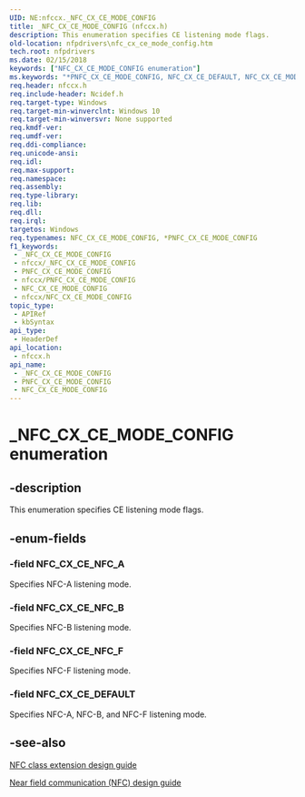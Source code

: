 ```yaml
---
UID: NE:nfccx._NFC_CX_CE_MODE_CONFIG
title: _NFC_CX_CE_MODE_CONFIG (nfccx.h)
description: This enumeration specifies CE listening mode flags.
old-location: nfpdrivers\nfc_cx_ce_mode_config.htm
tech.root: nfpdrivers
ms.date: 02/15/2018
keywords: ["NFC_CX_CE_MODE_CONFIG enumeration"]
ms.keywords: "*PNFC_CX_CE_MODE_CONFIG, NFC_CX_CE_DEFAULT, NFC_CX_CE_MODE_CONFIG, NFC_CX_CE_MODE_CONFIG enumeration [Near-Field Proximity Drivers], NFC_CX_CE_MODE_CONFIG,*PNFC_CX_CE_MODE_CONFIG, NFC_CX_CE_MODE_CONFIG,*PNFC_CX_CE_MODE_CONFIG enumeration [Near-Field Proximity Drivers], NFC_CX_CE_NFC_A, NFC_CX_CE_NFC_B, NFC_CX_CE_NFC_F, _NFC_CX_CE_MODE_CONFIG, nfccx/NFC_CX_CE_DEFAULT, nfccx/NFC_CX_CE_MODE_CONFIG, nfccx/NFC_CX_CE_NFC_A, nfccx/NFC_CX_CE_NFC_B, nfccx/NFC_CX_CE_NFC_F, nfpdrivers.nfc_cx_ce_mode_config"
req.header: nfccx.h
req.include-header: Ncidef.h
req.target-type: Windows
req.target-min-winverclnt: Windows 10
req.target-min-winversvr: None supported
req.kmdf-ver: 
req.umdf-ver: 
req.ddi-compliance: 
req.unicode-ansi: 
req.idl: 
req.max-support: 
req.namespace: 
req.assembly: 
req.type-library: 
req.lib: 
req.dll: 
req.irql: 
targetos: Windows
req.typenames: NFC_CX_CE_MODE_CONFIG, *PNFC_CX_CE_MODE_CONFIG
f1_keywords:
 - _NFC_CX_CE_MODE_CONFIG
 - nfccx/_NFC_CX_CE_MODE_CONFIG
 - PNFC_CX_CE_MODE_CONFIG
 - nfccx/PNFC_CX_CE_MODE_CONFIG
 - NFC_CX_CE_MODE_CONFIG
 - nfccx/NFC_CX_CE_MODE_CONFIG
topic_type:
 - APIRef
 - kbSyntax
api_type:
 - HeaderDef
api_location:
 - nfccx.h
api_name:
 - _NFC_CX_CE_MODE_CONFIG
 - PNFC_CX_CE_MODE_CONFIG
 - NFC_CX_CE_MODE_CONFIG
---
```


# _NFC_CX_CE_MODE_CONFIG enumeration


## -description

This enumeration specifies CE listening mode flags.

## -enum-fields

### -field NFC_CX_CE_NFC_A

Specifies NFC-A listening mode.

### -field NFC_CX_CE_NFC_B

Specifies NFC-B listening mode.

### -field NFC_CX_CE_NFC_F

Specifies NFC-F listening mode.

### -field NFC_CX_CE_DEFAULT

Specifies NFC-A, NFC-B, and NFC-F listening mode.

## -see-also

<a href="/windows-hardware/drivers/nfc/nfc-class-extension-">NFC class extension design guide</a>



<a href="/windows-hardware/drivers/nfc/">Near field communication (NFC) design guide</a>

